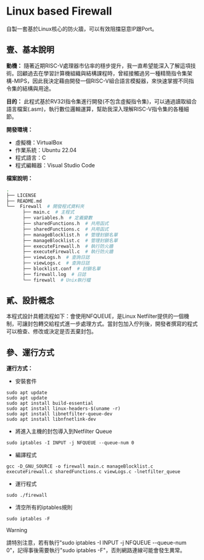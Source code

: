 # Linux based Firewall

自製一套基於Linux核心的防火牆，可以有效阻擋惡意IP跟Port。

## 壹、基本說明
**動機：**
隨著近期RISC-V處理器市佔率的穩步提升，我一直希望能深入了解這項技術。回顧過去在學習計算機組織與結構課程時，曾經接觸過另一種精簡指令集架構-MIPS，因此我決定藉由開發一個RISC-V組合語言模擬器，來快速掌握不同指令集的結構與用途。

**目的：**
此程式基於RV32I指令集進行開發(不包含虛擬指令集)，可以通過讀取組合語言檔案(.asm)，執行數位邏輯運算，幫助我深入理解RISC-V指令集的各種細節。

**開發環境：**
* 虛擬機：VirtualBox
* 作業系統：Ubuntu 22.04
* 程式語言：C
* 程式編輯器：Visual Studio Code

**檔案說明：**
```bash
.
├── LICENSE
├── README.md
└──  Firewall  # 開發程式資料夾
      ├── main.c  # 主程式
      ├── variables.h  # 定義變數
      ├── sharedFunctions.h  # 共用函式
      ├── sharedFunctions.c  # 共用函式
      ├── manageBlocklist.h  # 管理封鎖名單
      ├── manageBlocklist.c  # 管理封鎖名單
      ├── executeFirewall.h  # 執行防火牆
      ├── executeFirewall.c  # 執行防火牆
      ├── viewLogs.h  # 查詢日誌
      ├── viewLogs.c  # 查詢日誌
      ├── blocklist.conf  # 封鎖名單
      ├── firewall.log  # 日誌
      └── firewall  # Unix執行檔
```

## 貳、設計概念
本程式設計具體流程如下：會使用NFQUEUE，是Linux Netfilter提供的一個機制，可讓封包轉交給程式進一步處理方式。當封包加入佇列後，開發者撰寫的程式可以檢查、修改或決定是否丟棄封包。

## 參、運行方式
**運行方式：**
* 安裝套件
```shell
sudo apt update
sudo apt update
sudo apt install build-essential
sudo apt install linux-headers-$(uname -r)
sudo apt install libnetfilter-queue-dev
sudo apt install libnfnetlink-dev
```
* 將進入主機的封包導入到Netfilter Queue
```shell
sudo iptables -I INPUT -j NFQUEUE --queue-num 0
```
* 編譯程式
```shell
gcc -D_GNU_SOURCE -o firewall main.c manageBlocklist.c executeFirewall.c sharedFunctions.c viewLogs.c -lnetfilter_queue
```
* 運行程式
```shell
sudo ./firewall
```
* 清空所有的iptables規則
```shell
sudo iptables -F
```
> [!Warning]
> 請特別注意，若有執行"sudo iptables -I INPUT -j NFQUEUE --queue-num 0"，記得事後需要執行"sudo iptables -F"，否則網路連線可能會發生異常。
